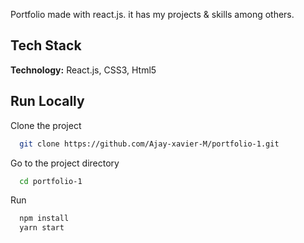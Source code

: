 

Portfolio made with react.js. it has my projects & skills among others.

## Tech Stack

**Technology:** React.js, CSS3, Html5

## Run Locally

Clone the project

```bash
  git clone https://github.com/Ajay-xavier-M/portfolio-1.git
```

Go to the project directory

```bash
  cd portfolio-1
```

Run

```bash
  npm install
  yarn start
```


